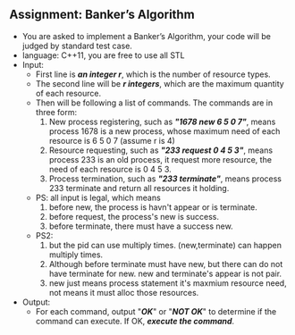 <!--
 * @Github: https://github.com/Certseeds/CS302_OS
 * @Organization: SUSTech
 * @Author: nanoseeds
 * @Date: 2020-05-19 20:38:38
 * @LastEditors: nanoseeds
 * @LastEditTime: 2020-08-04 12:07:10
 * @License: CC-BY-NC-SA_V4_0 or any later version 
 -->
## Assignment: Banker’s Algorithm
+ You are asked to implement a Banker’s Algorithm, your code will be judged by standard test case.
+ language: C++11, you are free to use all STL
+ Input:
  + First line is ***an integer r***, which is the number of resource types.
  + The second line will be ***r integers***, which are the maximum quantity of each resource.
  + Then will be following a list of commands. The commands are in three form:
    1. New process registering, such as ***"1678 new 6 5 0 7"***, means process 1678 is a new process, whose maximum need of each resource is 6 5 0 7 (assume r is 4)
    2. Resource requesting, such as ***"233 request 0 4 5 3"***, means process 233 is an old process, it request more resource, the need of each resource is 0 4 5 3.
    3. Process termination, such as ***"233 terminate"***, means process 233 terminate and return all resources it holding.
  + PS: all input is legal, which means 
    1. before new, the process is havn't appear or is terminate.
    2. before request, the process's new is success.
    3. before terminate, there must have a success new. 
  + PS2: 
    1. but the pid can use multiply times. (new,terminate) can happen multiply times.
    2. Although before terminate must have new, but there can do not have terminate for new. new and terminate's appear is not pair.
    3. new just means process statement it's maxmium resource need, not means it must alloc those resources.
+ Output:
  + For each command, output "***OK***" or "***NOT OK***" to determine if the command can execute. If OK, ***execute the command***.
